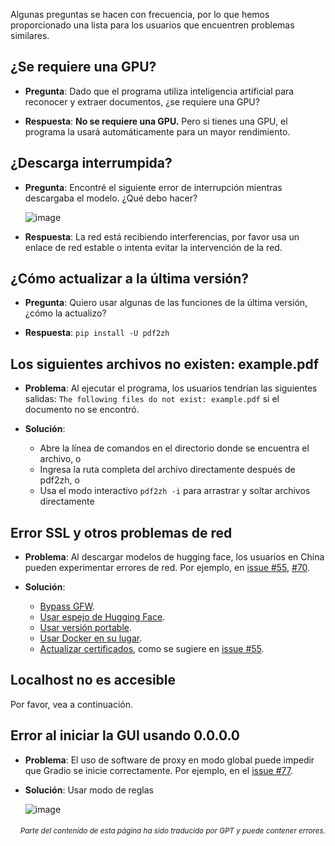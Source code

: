 Algunas preguntas se hacen con frecuencia, por lo que hemos proporcionado una lista para los usuarios que encuentren problemas similares.

## ¿Se requiere una GPU?
- **Pregunta**:
Dado que el programa utiliza inteligencia artificial para reconocer y extraer documentos, ¿se requiere una GPU?

- **Respuesta**:
**No se requiere una GPU.** Pero si tienes una GPU, el programa la usará automáticamente para un mayor rendimiento.

## ¿Descarga interrumpida?
- **Pregunta**:
Encontré el siguiente error de interrupción mientras descargaba el modelo. ¿Qué debo hacer?

  ![image](https://github.com/user-attachments/assets/3c4eed44-3d9b-4e2f-a224-a58edca718c2)

- **Respuesta**:
La red está recibiendo interferencias, por favor usa un enlace de red estable o intenta evitar la intervención de la red.

## ¿Cómo actualizar a la última versión?
- **Pregunta**:
Quiero usar algunas de las funciones de la última versión, ¿cómo la actualizo?

- **Respuesta**:
`pip install -U pdf2zh`


## Los siguientes archivos no existen: example.pdf
- **Problema**:
Al ejecutar el programa, los usuarios tendrían las siguientes salidas: `The following files do not exist: example.pdf` si el documento no se encontró.

- **Solución**:
  - Abre la línea de comandos en el directorio donde se encuentra el archivo, o
  - Ingresa la ruta completa del archivo directamente después de pdf2zh, o
  - Usa el modo interactivo `pdf2zh -i` para arrastrar y soltar archivos directamente


## Error SSL y otros problemas de red
- **Problema**:
Al descargar modelos de hugging face, los usuarios en China pueden experimentar errores de red. Por ejemplo, en [issue #55](https://github.com/PDFMathTranslate/PDFMathTranslate-next/issues/55), [#70](https://github.com/PDFMathTranslate/PDFMathTranslate-next/issues/70).

- **Solución**:
  - [Bypass GFW](https://github.com/clash-verge-rev/clash-verge-rev).
  - [Usar espejo de Hugging Face](https://hf-mirror.com/).
  - [Usar versión portable](https://github.com/PDFMathTranslate/PDFMathTranslate-next?tab=readme-ov-file#method-ii-portable).
  - [Usar Docker en su lugar](https://github.com/PDFMathTranslate/PDFMathTranslate-next#docker).
  - [Actualizar certificados](https://stackoverflow.com/questions/51925384/unable-to-get-local-issuer-certificate-when-using-requests), como se sugiere en [issue #55](https://github.com/PDFMathTranslate/PDFMathTranslate-next/issues/55).

## Localhost no es accesible
Por favor, vea a continuación.

## Error al iniciar la GUI usando 0.0.0.0
- **Problema**:
El uso de software de proxy en modo global puede impedir que Gradio se inicie correctamente. Por ejemplo, en el [issue #77](https://github.com/PDFMathTranslate/PDFMathTranslate-next/issues/77).

- **Solución**:
Usar modo de reglas

  ![image](https://github.com/user-attachments/assets/b1f2b16a-eb6a-4c03-995c-332ef1d82c96)

<div align="right"> 
<h6><small>Parte del contenido de esta página ha sido traducido por GPT y puede contener errores.</small></h6>